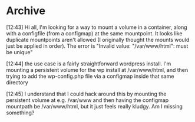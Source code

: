 # Archive

[12:43] <groovemonkey> Hi all, I'm looking for a way to mount a volume in a container, along with a configfile (from a configmap) at the same mountpoint. It looks like duplicate  mountpoints aren't allowed (I originally thought the mounts would just be applied in order). The error is "Invalid value: "/var/www/html": must be unique"

[12:44] <groovemonkey> the use case is a fairly straightforward wordpress install. I'm mounting a persistent volume for the wp install at /var/www/html, and then trying to add the wp-config.php file via a configmap inside that same directory

[12:45] <groovemonkey> I understand that I could hack around this by mounting the persistent volume at e.g. /var/www and then having the configmap mountpath be /var/www/html, but it just feels really kludgy. Am I missing something?

